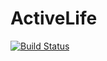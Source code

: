 ActiveLife
==
[![Build Status](https://travis-ci.org/morozow/sport.svg?branch=master)](https://travis-ci.org/morozow/sport)

